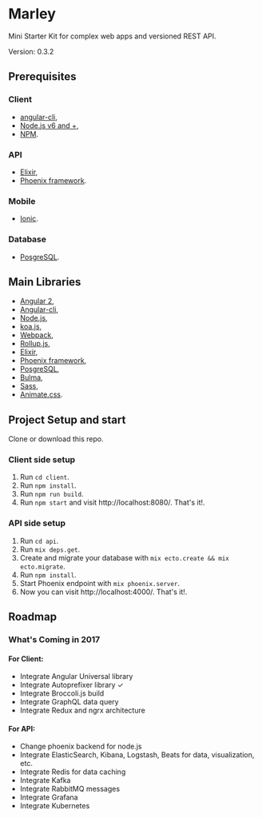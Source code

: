 # Marley

Mini Starter Kit for complex web apps and versioned REST API.

Version: 0.3.2

## Prerequisites

### Client
* [angular-cli](https://github.com/angular/angular-cli),
* [Node.js v6 and +](https://nodejs.org/en/download/),
* [NPM](https://docs.npmjs.com/getting-started/what-is-npm).

### API
* [Elixir](elixir-lang.org/),
* [Phoenix framework](http://www.phoenixframework.org/).

### Mobile
* [Ionic](http://ionicframework.com/).

### Database
* [PosgreSQL](https://www.postgresql.org).

## Main Libraries

* [Angular 2](https://angular.io/),
* [Angular-cli](https://github.com/angular/angular-cli),
* [Node.js](https://nodejs.org/en/),
* [koa.js](http://koajs.com/),
* [Webpack](https://webpack.js.org/),
* [Rollup.js](https://rollupjs.org/),
* [Elixir](elixir-lang.org/),
* [Phoenix framework](http://www.phoenixframework.org/),
* [PosgreSQL](https://www.postgresql.org/),
* [Bulma](http://bulma.io/),
* [Sass](http://sass-lang.com/),
* [Animate.css](https://github.com/daneden/animate.css).

## Project Setup and start

Clone or download this repo. 

### Client side setup

1. Run `cd client`.
2. Run `npm install`.
3. Run `npm run build`.
4. Run `npm start` and visit http://localhost:8080/. That's it!.

### API side setup

1. Run `cd api`.
2. Run `mix deps.get`.
3. Create and migrate your database with `mix ecto.create && mix ecto.migrate`.
4. Run `npm install`.
5. Start Phoenix endpoint with `mix phoenix.server`.
6. Now you can visit http://localhost:4000/. That's it!.

## Roadmap

### What's Coming in 2017

#### For Client:
* Integrate Angular Universal library
* Integrate Autoprefixer library ✓
* Integrate Broccoli.js build
* Integrate GraphQL data query
* Integrate Redux and ngrx architecture

#### For API:
* Change phoenix backend for node.js
* Integrate ElasticSearch, Kibana, Logstash, Beats for data, visualization, etc.
* Integrate Redis for data caching
* Integrate Kafka
* Integrate RabbitMQ messages
* Integrate Grafana
* Integrate Kubernetes